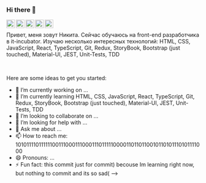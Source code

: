 ### Hi there 👋

<a href="https://vk.com/your_profile">
  <img align="left" alt="VKontakte" width="22px" src="https://cdn.jsdelivr.net/npm/simple-icons@v3/icons/vk.svg" />
</a>
<a href="https://twitter.com/your_profile">
  <img align="left" alt="Twitter" width="22px" src="https://cdn.jsdelivr.net/npm/simple-icons@v3/icons/twitter.svg" />
</a>
<a href="https://www.linkedin.com/in/your_profile">
  <img align="left" alt="LinkdeIn" width="22px" src="https://cdn.jsdelivr.net/npm/simple-icons@v3/icons/linkedin.svg" />
</a>
<a href="https://t.me/your_profile">
  <img align="left" alt="Abhishek's Telegram" width="22px" src="https://cdn.jsdelivr.net/npm/simple-icons@v3/icons/telegram.svg" />
<https://t.me/MrNikita1/a>
<a href="https://www.instagram.com/your_profile">
  <img align="left" alt="Instagram" width="22px" src="https://cdn.jsdelivr.net/npm/simple-icons@v3/icons/instagram.svg" />
</a>

<br />


Привет, меня зовут Никита. Сейчас обучаюсь на front-end разработчика в it-incubator. Изучаю несколько интересных технологий: HTML, CSS, JavaScript, React, TypeScript, Git, Redux, StoryBook, Bootstrap (just touched), Material-UI, JEST, Unit-Tests, TDD 

<br />

Here are some ideas to get you started:

- 🔭 I’m currently working on ...
- 🌱 I’m currently learning HTML, CSS, JavaScript, React, TypeScript, Git, Redux, StoryBook, Bootstrap (just touched), Material-UI, JEST, Unit-Tests, TDD
- 👯 I’m looking to collaborate on ...
- 🤔 I’m looking for help with ...
- 💬 Ask me about ...
- 📫 How to reach me: 101011110111111001110001110001110111110000110110110010110101110101111000
- 😄 Pronouns: ...
- ⚡ Fun fact: this commit just for commit) becouse Im learning right now, but nothing to commit and its so sad(
-->
